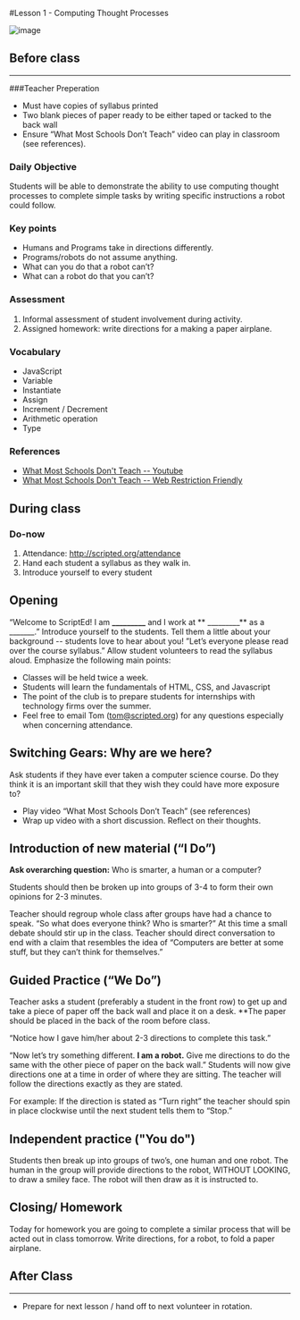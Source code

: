 #Lesson 1 - Computing Thought Processes

![image](http://i.imgur.com/n9QNhUG.png)

## Before class
---
###Teacher Preperation
* Must have copies of syllabus printed
* Two blank pieces of paper ready to be either taped or tacked to the back wall* Ensure “What Most Schools Don’t Teach” video can play in classroom (see references).

### Daily Objective

Students will be able to demonstrate the ability to use computing thought processes to complete simple tasks by writing specific instructions a robot could follow.

### Key points

* Humans and Programs take in directions differently.
* Programs/robots do not assume anything.
* What can you do that a robot can’t?
* What can a robot do that you can’t?

### Assessment

1. Informal assessment of student involvement during activity.
2. Assigned homework: write directions for a making a paper airplane.


### Vocabulary

* JavaScript
* Variable
* Instantiate
* Assign
* Increment / Decrement
* Arithmetic operation
* Type

### References

* [What Most Schools Don't Teach -- Youtube](https://www.youtube.com/watch?v=nKIu9yen5nc)
* [What Most Schools Don't Teach -- Web Restriction Friendly](https://www.dropbox.com/s/fdnfaia4zculthf/What%20Most%20Schools%20Don_t%20Teach.mp4)

## During class

### Do-now

1. Attendance: http://scripted.org/attendance
2. Hand each student a syllabus as they walk in.
3. Introduce yourself to every student



## Opening

“Welcome to ScriptEd! I am **_________** and I work at ** _________** as a _______.” Introduce yourself to the students. Tell them a little about your background -- students love to hear about you! ”Let’s everyone please read over the course syllabus.” Allow student volunteers to read the syllabus aloud. Emphasize the following main points:

* Classes will be held twice a week.* Students will learn the fundamentals of HTML, CSS, and Javascript* The point of the club is to prepare students for internships with technology firms over the summer.* Feel free to email Tom (tom@scripted.org) for any questions especially when concerning attendance. 
## Switching Gears: Why are we here?
Ask students if they have ever taken a computer science course. Do they think it is an important skill that they wish they could have more exposure to?  * Play video “What Most Schools Don’t Teach” (see references)  * Wrap up video with a short discussion. Reflect on their thoughts.
## Introduction of new material (“I Do”)
**Ask overarching question:** Who is smarter, a human or a computer?  
Students should then be broken up into groups of 3-4 to form their own opinions for 2-3 minutes.   
Teacher should regroup whole class after groups have had a chance to speak. “So what does everyone think? Who is smarter?” At this time a small debate should stir up in the class. Teacher should direct conversation to end with a claim that resembles the idea of “Computers are better at some stuff, but they can’t think for themselves.”
## Guided Practice (“We Do”)
Teacher asks a student (preferably a student in the front row) to get up and take a piece of paper off the back wall and place it on a desk. **The paper should be placed in the back of the room before class.
“Notice how I gave him/her about 2-3 directions to complete this task.” “Now let’s try something different. **I am a robot.** Give me directions to do the same with the other piece of paper on the back wall.” Students will now give directions one at a time in order of where they are sitting. The teacher will follow the directions exactly as they are stated.For example: If the direction is stated as “Turn right” the teacher should spin in place clockwise until the next student tells them to “Stop.”
## Independent practice ("You do")
Students then break up into groups of two’s, one human and one robot. The human in the group will provide directions to the robot, WITHOUT LOOKING, to draw a smiley face. The robot will then draw as it is instructed to. 

## Closing/ Homework

Today for homework you are going to complete a similar process that will be acted out in class tomorrow. Write directions, for a robot, to fold a paper airplane.

## After Class
---
* Prepare for next lesson / hand off to next volunteer in rotation.